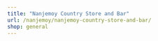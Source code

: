 ```yaml
---
title: "Nanjemoy Country Store and Bar"
url: /nanjemoy/nanjemoy-country-store-and-bar/
shop: general
---
```

